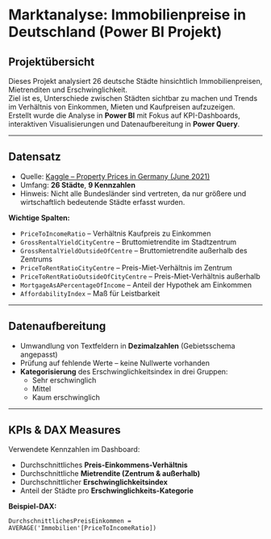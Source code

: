 # Marktanalyse: Immobilienpreise in Deutschland (Power BI Projekt)

## Projektübersicht
Dieses Projekt analysiert 26 deutsche Städte hinsichtlich Immobilienpreisen, Mietrenditen und Erschwinglichkeit.  
Ziel ist es, Unterschiede zwischen Städten sichtbar zu machen und Trends im Verhältnis von Einkommen, Mieten und Kaufpreisen aufzuzeigen.  
Erstellt wurde die Analyse in **Power BI** mit Fokus auf KPI-Dashboards, interaktiven Visualisierungen und Datenaufbereitung in **Power Query**.

---

## Datensatz
- Quelle: [Kaggle – Property Prices in Germany (June 2021)](https://www.kaggle.com/)  
- Umfang: **26 Städte**, **9 Kennzahlen**  
- Hinweis: Nicht alle Bundesländer sind vertreten, da nur größere und wirtschaftlich bedeutende Städte erfasst wurden.

**Wichtige Spalten:**
- `PriceToIncomeRatio` – Verhältnis Kaufpreis zu Einkommen  
- `GrossRentalYieldCityCentre` – Bruttomietrendite im Stadtzentrum  
- `GrossRentalYieldOutsideOfCentre` – Bruttomietrendite außerhalb des Zentrums  
- `PriceToRentRatioCityCentre` – Preis-Miet-Verhältnis im Zentrum  
- `PriceToRentRatioOutsideOfCityCentre` – Preis-Miet-Verhältnis außerhalb  
- `MortgageAsAPercentageOfIncome` – Anteil der Hypothek am Einkommen  
- `AffordabilityIndex` – Maß für Leistbarkeit  

---

## Datenaufbereitung
- Umwandlung von Textfeldern in **Dezimalzahlen** (Gebietsschema angepasst)  
- Prüfung auf fehlende Werte – keine Nullwerte vorhanden  
- **Kategorisierung** des Erschwinglichkeitsindex in drei Gruppen:  
  - Sehr erschwinglich  
  - Mittel  
  - Kaum erschwinglich  

---

## KPIs & DAX Measures
Verwendete Kennzahlen im Dashboard:  
- Durchschnittliches **Preis-Einkommens-Verhältnis**  
- Durchschnittliche **Mietrendite (Zentrum & außerhalb)**  
- Durchschnittlicher **Erschwinglichkeitsindex**  
- Anteil der Städte pro **Erschwinglichkeits-Kategorie**  

**Beispiel-DAX:**
```DAX
DurchschnittlichesPreisEinkommen =
AVERAGE('Immobilien'[PriceToIncomeRatio])
